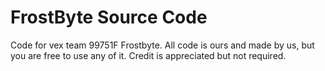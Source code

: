 # FrostByte Source Code
Code for vex team 99751F Frostbyte. All code is ours and made by us, but you are free to use any of it. Credit is appreciated but not required.
